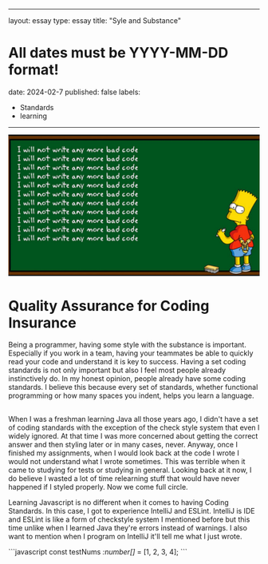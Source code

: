 
---
layout: essay
type: essay
title: "Syle and Substance"
# All dates must be YYYY-MM-DD format!
date: 2024-02-7
published: false
labels:
  - Standards
  - learning
---

<img class="rounded float-start pe-4" src="../img/bartCode.png">

<h1>Quality Assurance for Coding Insurance</h1>

  <p>Being a programmer, having some style with the substance is important. Especially if you work in a team, having your teammates be able to quickly read your code and understand it is key to success. Having a set coding standards is not only important but also I feel most people already instinctively do. In my honest opinion, people already have some coding standards. I believe this because every set of standards, whether functional programming or how many spaces you indent, helps you learn a language.</p>

  <h2></h2>
  <p>When I was a freshman learning Java all those years ago, I didn't have a set of coding standards with the exception of the check style system that even I widely ignored. At that time I was more concerned about getting the correct answer and then styling later or in many cases, never. Anyway, once I finished my assignments, when I would look back at the code I wrote I would not understand what I wrote sometimes. This was terrible when it came to studying for tests or studying in general. Looking back at it now, I do believe I wasted a lot of time relearning stuff that would have never happened if I styled properly. Now we come full circle.</p>
  
  <p>Learning Javascript is no different when it comes to having Coding Standards. In this case, I got to experience IntelliJ and ESLint. IntelliJ is IDE and ESLint is like a form of checkstyle system I mentioned before but this time unlike when I learned Java they're errors instead of warnings. I also want to mention when I program on IntelliJ it'll tell me what I just wrote. </p>
```javascript
const testNums <i>:number[]</i> =  [1, 2, 3, 4];  
```
